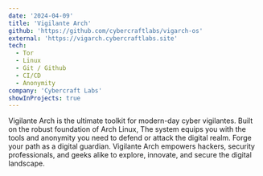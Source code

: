 ```yaml
---
date: '2024-04-09'
title: 'Vigilante Arch'
github: 'https://github.com/cybercraftlabs/vigarch-os'
external: 'https://vigarch.cybercraftlabs.site'
tech:
  - Tor
  - Linux
  - Git / Github
  - CI/CD
  - Anonymity
company: 'Cybercraft Labs'
showInProjects: true
---
```


Vigilante Arch is the ultimate toolkit for modern-day cyber vigilantes. Built on the robust foundation of Arch Linux, The system equips you with the tools and anonymity you need to defend or attack the digital realm. Forge your path as a digital guardian. Vigilante Arch empowers hackers, security professionals, and geeks alike to explore, innovate, and secure the digital landscape.
